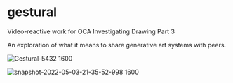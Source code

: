 # gestural
Video-reactive work for OCA Investigating Drawing Part 3

An exploration of what it means to share generative art systems with peers.

![Gestural-5432 1600](https://user-images.githubusercontent.com/203996/165378082-a06ee8f1-7e30-445c-9efc-8f80f75f4eb8.jpg)

![snapshot-2022-05-03-21-35-52-998 1600](https://user-images.githubusercontent.com/203996/166562397-5b6c4627-c9ec-496a-b9a8-f2e1a2490b82.jpg)
